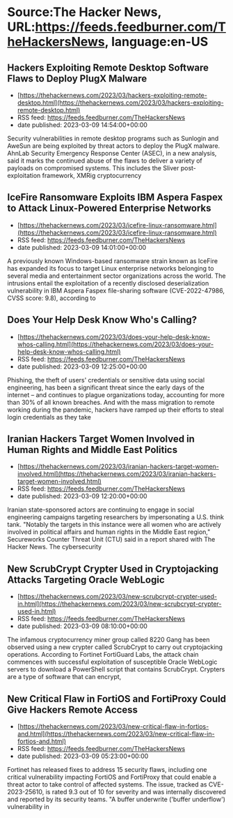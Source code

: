 # Source:The Hacker News, URL:https://feeds.feedburner.com/TheHackersNews, language:en-US

## Hackers Exploiting Remote Desktop Software Flaws to Deploy PlugX Malware
 - [https://thehackernews.com/2023/03/hackers-exploiting-remote-desktop.html](https://thehackernews.com/2023/03/hackers-exploiting-remote-desktop.html)
 - RSS feed: https://feeds.feedburner.com/TheHackersNews
 - date published: 2023-03-09 14:54:00+00:00

Security vulnerabilities in remote desktop programs such as Sunlogin and AweSun are being exploited by threat actors to deploy the PlugX malware.
AhnLab Security Emergency Response Center (ASEC), in a new analysis, said it marks the continued abuse of the flaws to deliver a variety of payloads on compromised systems.
This includes the Sliver post-exploitation framework, XMRig cryptocurrency

## IceFire Ransomware Exploits IBM Aspera Faspex to Attack Linux-Powered Enterprise Networks
 - [https://thehackernews.com/2023/03/icefire-linux-ransomware.html](https://thehackernews.com/2023/03/icefire-linux-ransomware.html)
 - RSS feed: https://feeds.feedburner.com/TheHackersNews
 - date published: 2023-03-09 14:01:00+00:00

A previously known Windows-based ransomware strain known as IceFire has expanded its focus to target Linux enterprise networks belonging to several media and entertainment sector organizations across the world.
The intrusions entail the exploitation of a recently disclosed deserialization vulnerability in IBM Aspera Faspex file-sharing software (CVE-2022-47986, CVSS score: 9.8), according to

## Does Your Help Desk Know Who's Calling?
 - [https://thehackernews.com/2023/03/does-your-help-desk-know-whos-calling.html](https://thehackernews.com/2023/03/does-your-help-desk-know-whos-calling.html)
 - RSS feed: https://feeds.feedburner.com/TheHackersNews
 - date published: 2023-03-09 12:25:00+00:00

Phishing, the theft of users' credentials or sensitive data using social engineering, has been a significant threat since the early days of the internet – and continues to plague organizations today, accounting for more than 30% of all known breaches. And with the mass migration to remote working during the pandemic, hackers have ramped up their efforts to steal login credentials as they take

## Iranian Hackers Target Women Involved in Human Rights and Middle East Politics
 - [https://thehackernews.com/2023/03/iranian-hackers-target-women-involved.html](https://thehackernews.com/2023/03/iranian-hackers-target-women-involved.html)
 - RSS feed: https://feeds.feedburner.com/TheHackersNews
 - date published: 2023-03-09 12:20:00+00:00

Iranian state-sponsored actors are continuing to engage in social engineering campaigns targeting researchers by impersonating a U.S. think tank.
"Notably the targets in this instance were all women who are actively involved in political affairs and human rights in the Middle East region," Secureworks Counter Threat Unit (CTU) said in a report shared with The Hacker News.
The cybersecurity

## New ScrubCrypt Crypter Used in Cryptojacking Attacks Targeting Oracle WebLogic
 - [https://thehackernews.com/2023/03/new-scrubcrypt-crypter-used-in.html](https://thehackernews.com/2023/03/new-scrubcrypt-crypter-used-in.html)
 - RSS feed: https://feeds.feedburner.com/TheHackersNews
 - date published: 2023-03-09 08:10:00+00:00

The infamous cryptocurrency miner group called 8220 Gang has been observed using a new crypter called ScrubCrypt to carry out cryptojacking operations.
According to Fortinet FortiGuard Labs, the attack chain commences with successful exploitation of susceptible Oracle WebLogic servers to download a PowerShell script that contains ScrubCrypt.
Crypters are a type of software that can encrypt,

## New Critical Flaw in FortiOS and FortiProxy Could Give Hackers Remote Access
 - [https://thehackernews.com/2023/03/new-critical-flaw-in-fortios-and.html](https://thehackernews.com/2023/03/new-critical-flaw-in-fortios-and.html)
 - RSS feed: https://feeds.feedburner.com/TheHackersNews
 - date published: 2023-03-09 05:23:00+00:00

Fortinet has released fixes to address 15 security flaws, including one critical vulnerability impacting FortiOS and FortiProxy that could enable a threat actor to take control of affected systems.
The issue, tracked as CVE-2023-25610, is rated 9.3 out of 10 for severity and was internally discovered and reported by its security teams.
"A buffer underwrite ('buffer underflow') vulnerability in

